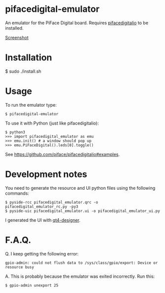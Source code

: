 pifacedigital-emulator
======================

An emulator for the PiFace Digital board. Requires [pifacedigitalio](https://github.com/piface/pifacedigitalio) to be installed.

[Screenshot](https://raw.github.com/piface/pifacedigital-emulator/master/images/pifacedigital_emulator_screenshot.png)

Installation
============

$ sudo ./install.sh

Usage
=====
To run the emulator type:

    $ pifacedigital-emulator

To use it with Python (just like pifacedigitalio):

    $ python3
    >>> import pifacedigital_emulator as emu
    >>> emu.init() # a window should pop up
    >>> emu.PiFaceDigital().leds[0].toggle()

See https://github.com/piface/pifacedigitalio#examples.

Development notes
=================
You need to generate the resource and UI python files using the following
commands:

    $ pyside-rcc pifacedigital_emulator.qrc -o pifacedigital_emulator_rc.py -py3
    $ pyside-uic pifacedigital_emulator.ui -o pifacedigital_emulator_ui.py

I generated the UI with
[qt4-designer](http://doc.qt.digia.com/4.0/qt4-designer.html).

F.A.Q.
======
Q. I keep getting the following error:

    gpio-admin: could not flush data to /sys/class/gpio/export: Device or resource busy

A. This is probably because the emulator was exited incorrectly. Run this:

    $ gpio-admin unexport 25
